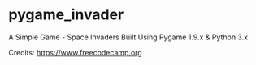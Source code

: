 # pygame_invader
A Simple Game - Space Invaders Built Using Pygame 1.9.x &amp; Python 3.x

Credits: https://www.freecodecamp.org
